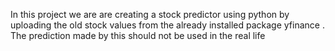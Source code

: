 In this project we are are creating a stock predictor using python by uploading the old stock values from the already installed package yfinance .
The prediction made by this should not be used in the real life
